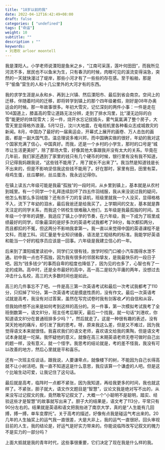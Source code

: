```yaml
---
title: "18岁以前的我"
date: 2022-04-12T16:42:49+08:00
draft: false
categories: [ "undefined"]
tags: ["命运"]
weight: 10
subtitle: ""
description : ""
keywords:
- 刘港欢 arloor moontell
---
```


我是溧阳人。小学老师说溧阳是鱼米之乡，“江南可采莲，莲叶何田田”，而我所见河流不多，居民也不以鱼米为生，只有春汛的时候，肉眼可见的溪流变得湍急，突然的一天就快漫过了堤岸，那些小河才有了一些些的存在感。至于船舶，那是干“偷鱼”营生的人和十几公里外的大河才有的东西。

我的求学生涯是从永和乡、再到上兴镇、然后溧阳市、最后到省会南京。空间上的迁移，伴随着时间的迁移，即将转学到镇上的那个四年级暑假，刚好是08年办奥运会的时候。那一年故事很多。年初大雪灾，记忆深刻的两件小事：一件是走在104国道上，膝盖高的雪让道路无法分辨，走到了排水沟里，比“漫无边际的白雪”能更好的体现雪大；另一件，烧开水忘记拔插头，雾气氤氲满了整个房子，大雪天里显得格外浪漫。5月12日，汶川大地震，在电视机里各种看众志成城救灾的新闻。8月，中国办了最好的一届奥运会，开幕式上展开的画卷、万人击缶的画面，都是一副大国气息。温总理说多难兴邦，而中国确实做的很好，年幼的我对这个国家充满了信心，中国真好。而我，还是一个乡村的小学生，那时的口号是“城市让生活更美好”，除了那场大雪，好像其他大事跟我并没有太大的关系。毕竟在几年前，我们家还遇到了家里的钱只有几个硬币的时候，银行里有没有我不知道，只记得我妈跟我说，“这些钱不能用了，用了就长不出来了”。我当然是知道钱是长不出来的，但是不影响坚信我这些钱不能用了。好在那时，家里有田，田里有菜，母鸡生蛋，丝瓜攀树，丝瓜蛋汤，我永远记得你。

在镇上读五六年级可能是我最“孤独”的一段时间，从乡里到镇上，基本就是从农村到城里。有一个同学一个礼拜连续刮坏了四五件羽绒服，我从来没说过我的疑问，他怎么有那么多羽绒服？还有杀千刀的复读机，班级里就我一个人没买，显得格格不入，流下了年幼的泪水，最后我爸还是给我买了。上学期间的交友，基本就是靠天注定的同学关系，而我这个转校生很难融入他们，五年级是我最孤独的时间。五年级一个学年的调整，我适应了镇上小学的节奏，在六年级，我一下成为了班里成绩最好的同学，印象最深的是好多次的英语考试我都考了98分，每次都扣两分，而且都扣的不冤，但这两分不影响我拿第一。我一直以来觉得中国的英语课程不是文科，而是工科。词汇量是专业知识储备，语法是工程结构的标准。我能学好英语和能当一个好的程序员应该是一回事。六年级是我建立信心的一年。

后来到了溧阳城里读初中，同学们又很有钱，放学时校门口被小汽车围得水泄不通。初中我一点也不孤独，因为我有很多的邻居和挚友，是我最快乐的一段日子吧。因为“钱多钱少”的事而自卑的程度也降低了，因为见的也多了，心智也有了一定的成熟。高中时，还是全市最好的高中，高一高二是较为平庸的两年，没想过去冲击什么名校，高三的大多数时间也是如此。

高三的几件事忘不了吧。一件是高三第一次英语考试和最后一次考试我都考了110分，只扣掉了10分。第一次英语考试是摸底性质的，没有作文。最后一次英语考试就是高考，我没有对过答案，虽然在写完试卷时我有剑客收🗡的自信和从容，但我始终想不出来是如何考到这样的高分的。另一件事，第一次模拟考试我考了全班倒数第一，语文81分，班主任考后聊天，最后一个找我，就一句话“刘港欢，你知道语文81分在普通班排多少吗？”，然后就走了。这是一种很有趣的表述，没有哭天抢地的痛斥，却引发了我的思考。呀，原来我这么差，但是又不难过，因为我觉得语文本来就很怪。我喜欢我们的语文老师，喜欢语文给我的熏陶，但是语文考试本身就是一坨屎。我怀疑他的意义，就像在高三末期英语老师无卷可做时自己出的题一样，没有意义，就一个怪字。我思考的结论就是，考的差不怪我，我没有可以改善的地方，然后心里就是平和喜乐。

还有一次班主任谈话，跟我说，人要谦卑点，就像楼下的树，不能因为自己长得高就不让小树活吧。我一直不知道这是什么意思，我应该算一个谦虚的人吧。但是这个比喻生动可爱，让我记住了这句话。

最后就是高考，临阵时一点都不紧张，因为我知道，再给我更多的时间，我也就这样了。不紧张，胆子就大，语文作文题目是“智慧”，议论文我是绝对写不出的，从来没写过记叙文的我，竟然敢写记叙文了，大概一个“小聪明不是聪明，踏实、经验这些才是智慧”的故事就写出来了。胆子大的结果是，语文考了113分，平常只有90分左右的。结果就是英语和语文把我抬进了南京大学，真的是“人生能有几回搏，搏一搏，单车变摩托”。关于高考的描述，好像有点我是碰运气考出来的。20几年的人生抽奖上的运气我一直很差，大是大非上，我的运气一直很好。回头审视目前的人生，我的结论是，好运气是好实力带来的。你能说临阵改写记叙文的魄力不是实力的一部分吗？

上面大抵就是我的青年时代，这些事很重要，它们决定了现在我是什么样的我。